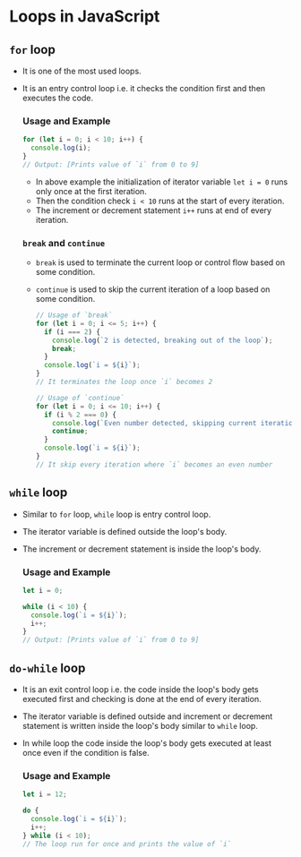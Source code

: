 # Loops in JavaScript

## `for` loop

- It is one of the most used loops.
- It is an entry control loop i.e. it checks the condition first and then executes the code.

  ### Usage and Example

  ```js
  for (let i = 0; i < 10; i++) {
    console.log(i);
  }
  // Output: [Prints value of `i` from 0 to 9]
  ```

  - In above example the initialization of iterator variable `let i = 0` runs only once at the first iteration.
  - Then the condition check `i < 10` runs at the start of every iteration.
  - The increment or decrement statement `i++` runs at end of every iteration.

  ### `break` and `continue`

  - `break` is used to terminate the current loop or control flow based on some condition.
  - `continue` is used to skip the current iteration of a loop based on some condition.

    ```js
    // Usage of `break`
    for (let i = 0; i <= 5; i++) {
      if (i === 2) {
        console.log(`2 is detected, breaking out of the loop`);
        break;
      }
      console.log(`i = ${i}`);
    }
    // It terminates the loop once `i` becomes 2
    ```

    ```js
    // Usage of `continue`
    for (let i = 0; i <= 10; i++) {
      if (i % 2 === 0) {
        console.log(`Even number detected, skipping current iteration`);
        continue;
      }
      console.log(`i = ${i}`);
    }
    // It skip every iteration where `i` becomes an even number
    ```

## `while` loop

- Similar to `for` loop, `while` loop is entry control loop.
- The iterator variable is defined outside the loop's body.
- The increment or decrement statement is inside the loop's body.

  ### Usage and Example

  ```js
  let i = 0;

  while (i < 10) {
    console.log(`i = ${i}`);
    i++;
  }
  // Output: [Prints value of `i` from 0 to 9]
  ```

## `do-while` loop

- It is an exit control loop i.e. the code inside the loop's body gets executed first and checking is done at the end of every iteration.
- The iterator variable is defined outside and increment or decrement statement is written inside the loop's body similar to `while` loop.
- In while loop the code inside the loop's body gets executed at least once even if the condition is false.

  ### Usage and Example

  ```js
  let i = 12;

  do {
    console.log(`i = ${i}`);
    i++;
  } while (i < 10);
  // The loop run for once and prints the value of `i`
  ```

